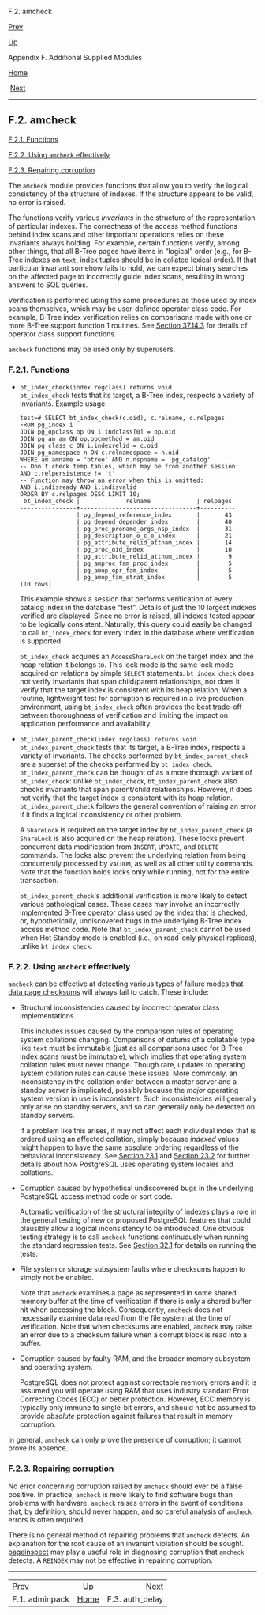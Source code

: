 <div class="navheader" data-xmlns="http://www.w3.org/TR/xhtml1/transitional">

F.2. amcheck

</div>

[Prev](adminpack.html "F.1. adminpack") 

[Up](contrib.html "Appendix F. Additional Supplied Modules")

Appendix F. Additional Supplied Modules

[Home](index.html "PostgreSQL 10.3 Documentation")

 [Next](auth-delay.html "F.3. auth_delay")

-----

<div id="AMCHECK" class="sect1">

<div class="titlepage">

<div>

<div>

## F.2. amcheck

</div>

</div>

</div>

<div class="toc">

<span class="sect2">[F.2.1.
Functions](amcheck.html#id-1.11.7.11.7)</span>

<span class="sect2">[F.2.2. Using `amcheck`
effectively](amcheck.html#id-1.11.7.11.8)</span>

<span class="sect2">[F.2.3. Repairing
corruption](amcheck.html#id-1.11.7.11.9)</span>

</div>

<span id="id-1.11.7.11.2" class="indexterm"></span>

The `amcheck` module provides functions that allow you to verify the
logical consistency of the structure of indexes. If the structure
appears to be valid, no error is raised.

The functions verify various <span class="emphasis">*invariants*</span>
in the structure of the representation of particular indexes. The
correctness of the access method functions behind index scans and other
important operations relies on these invariants always holding. For
example, certain functions verify, among other things, that all B-Tree
pages have items in
<span class="quote">“<span class="quote">logical</span>”</span> order
(e.g., for B-Tree indexes on `text`, index tuples should be in collated
lexical order). If that particular invariant somehow fails to hold, we
can expect binary searches on the affected page to incorrectly guide
index scans, resulting in wrong answers to SQL queries.

Verification is performed using the same procedures as those used by
index scans themselves, which may be user-defined operator class code.
For example, B-Tree index verification relies on comparisons made with
one or more B-Tree support function 1 routines. See
[Section 37.14.3](xindex.html#XINDEX-SUPPORT "37.14.3. Index Method Support Routines")
for details of operator class support functions.

`amcheck` functions may be used only by superusers.

<div id="id-1.11.7.11.7" class="sect2">

<div class="titlepage">

<div>

<div>

### F.2.1. Functions

</div>

</div>

</div>

<div class="variablelist">

  - <span class="term"> `bt_index_check(index regclass) returns void`
    <span id="id-1.11.7.11.7.2.1.1.2" class="indexterm"></span>
    </span>  
    `bt_index_check` tests that its target, a B-Tree index, respects a
    variety of invariants. Example usage:
    
    ``` screen
    test=# SELECT bt_index_check(c.oid), c.relname, c.relpages
    FROM pg_index i
    JOIN pg_opclass op ON i.indclass[0] = op.oid
    JOIN pg_am am ON op.opcmethod = am.oid
    JOIN pg_class c ON i.indexrelid = c.oid
    JOIN pg_namespace n ON c.relnamespace = n.oid
    WHERE am.amname = 'btree' AND n.nspname = 'pg_catalog'
    -- Don't check temp tables, which may be from another session:
    AND c.relpersistence != 't'
    -- Function may throw an error when this is omitted:
    AND i.indisready AND i.indisvalid
    ORDER BY c.relpages DESC LIMIT 10;
     bt_index_check |             relname             | relpages 
    ----------------+---------------------------------+----------
                    | pg_depend_reference_index       |       43
                    | pg_depend_depender_index        |       40
                    | pg_proc_proname_args_nsp_index  |       31
                    | pg_description_o_c_o_index      |       21
                    | pg_attribute_relid_attnam_index |       14
                    | pg_proc_oid_index               |       10
                    | pg_attribute_relid_attnum_index |        9
                    | pg_amproc_fam_proc_index        |        5
                    | pg_amop_opr_fam_index           |        5
                    | pg_amop_fam_strat_index         |        5
    (10 rows)
    ```
    
    This example shows a session that performs verification of every
    catalog index in the database
    <span class="quote">“<span class="quote">test</span>”</span>.
    Details of just the 10 largest indexes verified are displayed. Since
    no error is raised, all indexes tested appear to be logically
    consistent. Naturally, this query could easily be changed to call
    `bt_index_check` for every index in the database where verification
    is supported.
    
    `bt_index_check` acquires an `AccessShareLock` on the target index
    and the heap relation it belongs to. This lock mode is the same lock
    mode acquired on relations by simple `SELECT` statements.
    `bt_index_check` does not verify invariants that span child/parent
    relationships, nor does it verify that the target index is
    consistent with its heap relation. When a routine, lightweight test
    for corruption is required in a live production environment, using
    `bt_index_check` often provides the best trade-off between
    thoroughness of verification and limiting the impact on application
    performance and availability.

  - <span class="term"> `bt_index_parent_check(index regclass) returns
    void` <span id="id-1.11.7.11.7.2.2.1.2" class="indexterm"></span>
    </span>  
    `bt_index_parent_check` tests that its target, a B-Tree index,
    respects a variety of invariants. The checks performed by
    `bt_index_parent_check` are a superset of the checks performed by
    `bt_index_check`. `bt_index_parent_check` can be thought of as a
    more thorough variant of `bt_index_check`: unlike `bt_index_check`,
    `bt_index_parent_check` also checks invariants that span
    parent/child relationships. However, it does not verify that the
    target index is consistent with its heap relation.
    `bt_index_parent_check` follows the general convention of raising an
    error if it finds a logical inconsistency or other problem.
    
    A `ShareLock` is required on the target index by
    `bt_index_parent_check` (a `ShareLock` is also acquired on the heap
    relation). These locks prevent concurrent data modification from
    `INSERT`, `UPDATE`, and `DELETE` commands. The locks also prevent
    the underlying relation from being concurrently processed by
    `VACUUM`, as well as all other utility commands. Note that the
    function holds locks only while running, not for the entire
    transaction.
    
    `bt_index_parent_check`'s additional verification is more likely to
    detect various pathological cases. These cases may involve an
    incorrectly implemented B-Tree operator class used by the index that
    is checked, or, hypothetically, undiscovered bugs in the underlying
    B-Tree index access method code. Note that `bt_index_parent_check`
    cannot be used when Hot Standby mode is enabled (i.e., on read-only
    physical replicas), unlike `bt_index_check`.

</div>

</div>

<div id="id-1.11.7.11.8" class="sect2">

<div class="titlepage">

<div>

<div>

### F.2.2. Using `amcheck` effectively

</div>

</div>

</div>

`amcheck` can be effective at detecting various types of failure modes
that [<span class="application">data page
checksums</span>](app-initdb.html#APP-INITDB-DATA-CHECKSUMS) will always
fail to catch. These include:

<div class="itemizedlist">

  - Structural inconsistencies caused by incorrect operator class
    implementations.
    
    This includes issues caused by the comparison rules of operating
    system collations changing. Comparisons of datums of a collatable
    type like `text` must be immutable (just as all comparisons used for
    B-Tree index scans must be immutable), which implies that operating
    system collation rules must never change. Though rare, updates to
    operating system collation rules can cause these issues. More
    commonly, an inconsistency in the collation order between a master
    server and a standby server is implicated, possibly because the
    <span class="emphasis">*major*</span> operating system version in
    use is inconsistent. Such inconsistencies will generally only arise
    on standby servers, and so can generally only be detected on standby
    servers.
    
    If a problem like this arises, it may not affect each individual
    index that is ordered using an affected collation, simply because
    <span class="emphasis">*indexed*</span> values might happen to have
    the same absolute ordering regardless of the behavioral
    inconsistency. See
    [Section 23.1](locale.html "23.1. Locale Support") and
    [Section 23.2](collation.html "23.2. Collation Support") for
    further details about how
    <span class="productname">PostgreSQL</span> uses operating system
    locales and collations.

  - Corruption caused by hypothetical undiscovered bugs in the
    underlying <span class="productname">PostgreSQL</span> access method
    code or sort code.
    
    Automatic verification of the structural integrity of indexes plays
    a role in the general testing of new or proposed
    <span class="productname">PostgreSQL</span> features that could
    plausibly allow a logical inconsistency to be introduced. One
    obvious testing strategy is to call `amcheck` functions continuously
    when running the standard regression tests. See
    [Section 32.1](regress-run.html "32.1. Running the Tests") for
    details on running the tests.

  - File system or storage subsystem faults where checksums happen to
    simply not be enabled.
    
    Note that `amcheck` examines a page as represented in some shared
    memory buffer at the time of verification if there is only a shared
    buffer hit when accessing the block. Consequently, `amcheck` does
    not necessarily examine data read from the file system at the time
    of verification. Note that when checksums are enabled, `amcheck` may
    raise an error due to a checksum failure when a corrupt block is
    read into a buffer.

  - Corruption caused by faulty RAM, and the broader memory subsystem
    and operating system.
    
    <span class="productname">PostgreSQL</span> does not protect against
    correctable memory errors and it is assumed you will operate using
    RAM that uses industry standard Error Correcting Codes (ECC) or
    better protection. However, ECC memory is typically only immune to
    single-bit errors, and should not be assumed to provide
    <span class="emphasis">*absolute*</span> protection against failures
    that result in memory corruption.

</div>

In general, `amcheck` can only prove the presence of corruption; it
cannot prove its absence.

</div>

<div id="id-1.11.7.11.9" class="sect2">

<div class="titlepage">

<div>

<div>

### F.2.3. Repairing corruption

</div>

</div>

</div>

No error concerning corruption raised by `amcheck` should ever be a
false positive. In practice, `amcheck` is more likely to find software
bugs than problems with hardware. `amcheck` raises errors in the event
of conditions that, by definition, should never happen, and so careful
analysis of `amcheck` errors is often required.

There is no general method of repairing problems that `amcheck` detects.
An explanation for the root cause of an invariant violation should be
sought. [pageinspect](pageinspect.html "F.23. pageinspect") may play a
useful role in diagnosing corruption that `amcheck` detects. A `REINDEX`
may not be effective in repairing
corruption.

</div>

</div>

<div class="navfooter">

-----

|                        |                    |                         |
| :--------------------- | :----------------: | ----------------------: |
| [Prev](adminpack.html) | [Up](contrib.html) | [Next](auth-delay.html) |
| F.1. adminpack         | [Home](index.html) |        F.3. auth\_delay |

</div>
